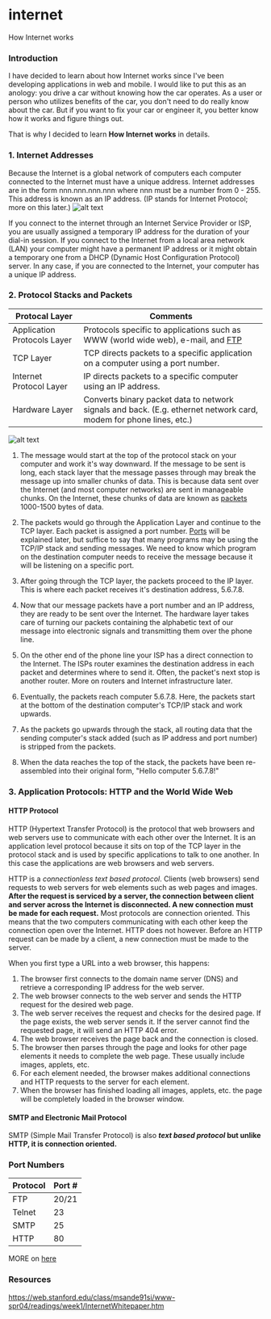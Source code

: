 # internet
How Internet works

### Introduction
I have decided to learn about how Internet works since I've been developing applications in web and mobile. I would like to put this as an anology: you drive a car without knowing how the car operates. As a user or person who utilizes benefits of the car, you don't need to do really know about the car. But if you want to fix your car or engineer it, you better know how it works and figure things out. 

That is why I decided to learn **How Internet works** in details.

### 1. Internet Addresses
Because the Internet is a global network of computers each computer connected to the Internet must have a unique address. Internet addresses are in the form nnn.nnn.nnn.nnn where nnn must be a number from 0 - 255. This address is known as an IP address. (IP stands for Internet Protocol; more on this later.)
![alt text](https://web.stanford.edu/class/msande91si/www-spr04/readings/week1/InternetWhitepaper_files/ruswp_diag1.gif)

If you connect to the internet through an Internet Service Provider or ISP, you are usually assigned a temporary IP address for the duration of your dial-in session.
If you connect to the Internet from a local area network (LAN) your computer might have a permanent IP address or it might obtain a temporary one from a DHCP (Dynamic Host Configuration Protocol) server. In any case, if you are connected to the Internet, your computer has a unique IP address.

### 2. Protocol Stacks and Packets


Protocal Layer  | Comments
------------- | -------------
Application Protocols Layer  | Protocols specific to applications such as WWW (world wide web), e-mail, and [FTP](https://en.wikipedia.org/wiki/File_Transfer_Protocol) 
TCP Layer  | TCP directs packets to a specific application on a computer using a port number.
Internet Protocol Layer  | IP directs packets to a specific computer using an IP address.
Hardware Layer  | Converts binary packet data to network signals and back. (E.g. ethernet network card, modem for phone lines, etc.)


![alt text](https://web.stanford.edu/class/msande91si/www-spr04/readings/week1/InternetWhitepaper_files/ruswp_diag2.gif)

1. The message would start at the top of the protocol stack on your computer and work it's way downward. If the message to be sent is long, each stack layer that the message passes through may break the message up into smaller chunks of data. This is because data sent over the Internet (and most computer networks) are sent in manageable chunks. On the Internet, these chunks of data are known as [packets](http://computer.howstuffworks.com/question525.htm) 1000-1500 bytes of data.

2. The packets would go through the Application Layer and continue to the TCP layer. Each packet is assigned a port number. [Ports](http://searchnetworking.techtarget.com/definition/well-known-port-numbers) will be explained later, but suffice to say that many programs may be using the TCP/IP stack and sending messages. We need to know which program on the destination computer needs to receive the message because it will be listening on a specific port.

3. After going through the TCP layer, the packets proceed to the IP layer. This is where each packet receives it's destination address, 5.6.7.8.

4. Now that our message packets have a port number and an IP address, they are ready to be sent over the Internet. The hardware layer takes care of turning our packets containing the alphabetic text of our message into electronic signals and transmitting them over the phone line.

5. On the other end of the phone line your ISP has a direct connection to the Internet. The ISPs router examines the destination address in each packet and determines where to send it. Often, the packet's next stop is another router. More on routers and Internet infrastructure later.

6. Eventually, the packets reach computer 5.6.7.8. Here, the packets start at the bottom of the destination computer's TCP/IP stack and work upwards.

7. As the packets go upwards through the stack, all routing data that the sending computer's stack added (such as IP address and port number) is stripped from the packets.

8. When the data reaches the top of the stack, the packets have been re-assembled into their original form, "Hello computer 5.6.7.8!"

### 3. Application Protocols: HTTP and the World Wide Web
#### HTTP Protocol
HTTP (Hypertext Transfer Protocol) is the protocol that web browsers and web servers use to communicate with each other over the Internet. It is an application level protocol because it sits on top of the TCP layer in the protocol stack and is used by specific applications to talk to one another. In this case the applications are web browsers and web servers.

HTTP is a *connectionless text based protocol*. Clients (web browsers) send requests to web servers for web elements such as web pages and images. **After the request is serviced by a server, the connection between client and server across the Internet is disconnected. A new connection must be made for each request.** Most protocols are connection oriented. This means that the two computers communicating with each other keep the connection open over the Internet. HTTP does not however. Before an HTTP request can be made by a client, a new connection must be made to the server.

When you first type a URL into a web browser, this happens:
1. The browser first connects to the domain name server (DNS) and retrieve a corresponding IP address for the web server.
2. The web browser connects to the web server and sends the HTTP request for the desired web page.
3. The web server receives the request and checks for the desired page. If the page exists, the web server sends it. If the server cannot find the requested page, it will send an HTTP 404 error.
4. The web browser receives the page back and the connection is closed.
5. The browser then parses through the page and looks for other page elements it needs to complete the web page. These usually include images, applets, etc.
6. For each element needed, the browser makes additional connections and HTTP requests to the server for each element.
7. When the browser has finished loading all images, applets, etc. the page will be completely loaded in the browser window.

#### SMTP and Electronic Mail Protocol
SMTP (Simple Mail Transfer Protocol) is also ***text based protocol* but unlike HTTP, it is connection oriented.**


### Port Numbers
Protocol  | Port #
------------- | -------------
FTP  | 20/21
Telnet  | 23
SMTP  | 25
HTTP  | 80
MORE on [here](http://www.pearsonitcertification.com/articles/article.aspx?p=1868080)
### Resources
https://web.stanford.edu/class/msande91si/www-spr04/readings/week1/InternetWhitepaper.htm
